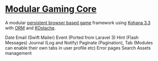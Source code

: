 # [Modular Gaming Core](http://www.modulargaming.com)

A modular [persistent browser based game](http://www.pbbg.org) framework using [Kohana 3.3](https://github.com/kohana/core) with [ORM](https://github.com/kohana/orm) and [KOstache](https://github.com/zombor/KOstache).

Date
Email (Swift Mailer)
Event (Ported from Laravel 3)
Hint (Flash Messages)
Journal (Log and Notify)
Paginate (Pagination),
Tab (Modules can enable their own tabs in user profile etc)
Error pages
Search
Assets management
